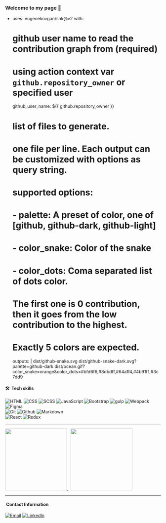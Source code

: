  ### Welcome to my page 👋
 - uses: eugenekovgan/snk@v2
  with:
    # github user name to read the contribution graph from (**required**)
    # using action context var `github.repository_owner` or specified user
    github_user_name: ${{ github.repository_owner }}

    # list of files to generate.
    # one file per line. Each output can be customized with options as query string.
    #
    #  supported options:
    #  - palette:     A preset of color, one of [github, github-dark, github-light]
    #  - color_snake: Color of the snake
    #  - color_dots:  Coma separated list of dots color.
    #                 The first one is 0 contribution, then it goes from the low contribution to the highest.
    #                 Exactly 5 colors are expected.
    outputs: |
      dist/github-snake.svg
      dist/github-snake-dark.svg?palette=github-dark
      dist/ocean.gif?color_snake=orange&color_dots=#bfd6f6,#8dbdff,#64a1f4,#4b91f1,#3c7dd9

 #### 🛠 &nbsp;Tech skills
![HTML](https://img.shields.io/badge/HTML5-E34F26?style=for-the-badge&logo=html5&logoColor=white)
![CSS](https://img.shields.io/badge/CSS3-1572B6?&style=for-the-badge&logo=css3&logoColor=white)
![SCSS](https://img.shields.io/badge/SCSS-1572B6?&style=for-the-badge&logo=css3&logoColor=white)
![JavaScript](https://img.shields.io/badge/JavaScript-F7DF1E?style=for-the-badge&logo=javascript&logoColor=black)
![Bootstrap](https://img.shields.io/badge/Bootstrap-7952B3?style=for-the-badge&logo=Bootstrap&logoColor=black)
![gulp](https://img.shields.io/badge/gulp-CF4647?style=for-the-badge&logo=gulp&logoColor=black)
![Webpack](https://img.shields.io/badge/Webpack-8DD6F9?style=for-the-badge&logo=Webpack&logoColor=black)
![Figma](https://img.shields.io/badge/Figma-F24E1E?style=for-the-badge&logo=figma&logoColor=white)
\
![Git](https://img.shields.io/badge/git%20-%23F05033.svg?&style=for-the-badge&logo=git&logoColor=white)
![Github](https://img.shields.io/badge/github%20-%23121011.svg?&style=for-the-badge&logo=github&logoColor=white)
![Markdown](https://img.shields.io/badge/Markdown-000000?style=for-the-badge&logo=markdown&logoColor=white)
\
![React](https://img.shields.io/badge/react%20-61dafb.svg?&style=for-the-badge&logo=react&logoColor=white)
![Redux](https://img.shields.io/badge/Redux%20-764ABC.svg?&style=for-the-badge&logo=Redux&logoColor=white)

***
<a href="https://github.com/eugenekovgan">
  <img height=200 src="https://github-readme-stats.vercel.app/api?username=eugenekovgan&theme=buefy&show_icons=true&count_private=true"/>
</a>
&nbsp;
<a href="https://github.com/eugenekovgan">
  <img height=200 src="https://github-readme-stats-eight-theta.vercel.app/api/top-langs/?username=eugenekovgan&theme=buefy&show_icons=true&count_private=true"/>
</a>

***
#### &nbsp;Contact Information
<a href="mailto:jugin.kovgan87@gmail.com"><img alt="Email" src="https://img.shields.io/badge/Email-jugin.kovgan87@gmail.com-darkblue?style=flat-square&logo=gmail&logoColor=white"></a> <a href="https://www.linkedin.com/in/eugene-kovgan-b282b61b8/"><img alt="LinkedIn" src="https://img.shields.io/badge/LinkedIn-Eugene%20Kovgan%20-darkblue?style=flat-square&logo=linkedin"></a>
